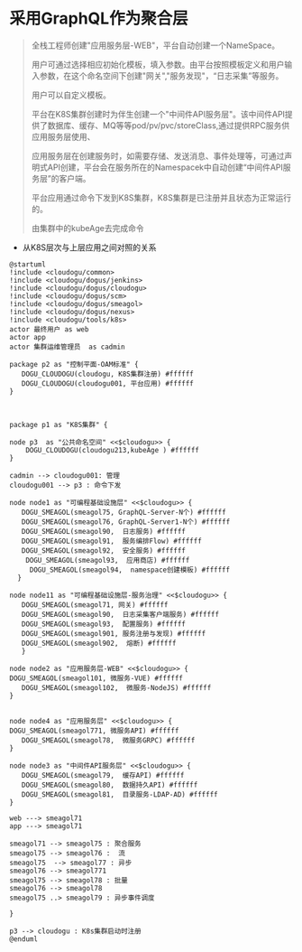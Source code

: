 # 采用GraphQL作为聚合层

>  全栈工程师创建"应用服务层-WEB"，平台自动创建一个NameSpace。
>
> 用户可通过选择相应初始化模板，填入参数。由平台按照模板定义和用户输入参数，在这个命名空间下创建"网关","服务发现"，“日志采集”等服务。
>
> 用户可以自定义模板。
>
> 平台在K8S集群创建时为伴生创建一个"中间件API服务层"。该中间件API提供了数据库、缓存、MQ等等pod/pv/pvc/storeClass,通过提供RPC服务供应用服务层使用、
>
> 应用服务层在创建服务时，如需要存储、发送消息、事件处理等，可通过声明式API创建，平台会在服务所在的Namespacek中自动创建“中间件API服务层”的客户端。
>
>平台应用通过命令下发到K8S集群，K8S集群是已注册并且状态为正常运行的。
>
>由集群中的kubeAge去完成命令
>
>
>
>
>
>
>
>
>
>
>
>

* 从K8S层次与上层应用之间对照的关系

 ``` plantuml 
@startuml
!include <cloudogu/common>
!include <cloudogu/dogus/jenkins>
!include <cloudogu/dogus/cloudogu>
!include <cloudogu/dogus/scm>
!include <cloudogu/dogus/smeagol>
!include <cloudogu/dogus/nexus>
!include <cloudogu/tools/k8s>
actor 最终用户 as web
actor app
actor 集群运维管理员  as cadmin

package p2 as "控制平面-OAM标准" {
    DOGU_CLOUDOGU(cloudogu, K8S集群注册) #ffffff
    DOGU_CLOUDOGU(cloudogu001, 平台应用) #ffffff
}



package p1 as "K8S集群" {

node p3  as "公共命名空间" <<$cloudogu>> {
     DOGU_CLOUDOGU(cloudogu213,kubeAge ) #ffffff   
}

cadmin --> cloudogu001: 管理
cloudogu001 --> p3 : 命令下发

node node1 as "可编程基础设施层" <<$cloudogu>> {
	DOGU_SMEAGOL(smeagol75, GraphQL-Server-N个) #ffffff
    DOGU_SMEAGOL(smeagol76, GraphQL-Server1-N个) #ffffff
    DOGU_SMEAGOL(smeagol90,  日志服务) #ffffff
    DOGU_SMEAGOL(smeagol91,  服务编排Flow) #ffffff
    DOGU_SMEAGOL(smeagol92,  安全服务) #ffffff
     DOGU_SMEAGOL(smeagol93,  应用商店) #ffffff
      DOGU_SMEAGOL(smeagol94,  namespace创建模板) #ffffff
   }
   
node node11 as "可编程基础设施层-服务治理" <<$cloudogu>> {
	DOGU_SMEAGOL(smeagol71, 网关) #ffffff
    DOGU_SMEAGOL(smeagol90,  日志采集客户端服务) #ffffff
    DOGU_SMEAGOL(smeagol93,  配置服务) #ffffff
    DOGU_SMEAGOL(smeagol901, 服务注册与发现) #ffffff
    DOGU_SMEAGOL(smeagol902,  熔断) #ffffff
    }

node node2 as "应用服务层-WEB" <<$cloudogu>> {
 DOGU_SMEAGOL(smeagol101, 微服务-VUE) #ffffff
    DOGU_SMEAGOL(smeagol102,  微服务-NodeJS) #ffffff
}


node node4 as "应用服务层" <<$cloudogu>> {
 DOGU_SMEAGOL(smeagol771, 微服务API) #ffffff
    DOGU_SMEAGOL(smeagol78,  微服务GRPC) #ffffff
}

node node3 as "中间件API服务层" <<$cloudogu>> {
    DOGU_SMEAGOL(smeagol79,  缓存API) #ffffff
    DOGU_SMEAGOL(smeagol80,  数据持久API) #ffffff
    DOGU_SMEAGOL(smeagol81,  目录服务-LDAP-AD) #ffffff
}

web ---> smeagol71
app ---> smeagol71 

smeagol71 --> smeagol75 : 聚合服务
smeagol75 --> smeagol76 :  流 
smeagol75  --> smeagol77 : 异步
smeagol76 --> smeagol771
smeagol75 --> smeagol78 : 批量
smeagol76 --> smeagol78
smeagol75 ..> smeagol79 : 异步事件调度

}

p3 --> cloudogu : K8s集群启动时注册
@enduml
```